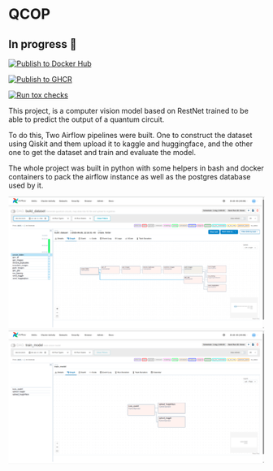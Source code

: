 # QCOP

## In progress 🚧

[![Publish to Docker Hub](https://github.com/Dpbm/qcop/actions/workflows/dockerhub.yml/badge.svg)](https://github.com/Dpbm/qcop/actions/workflows/dockerhub.yml)

[![Publish to GHCR](https://github.com/Dpbm/qcop/actions/workflows/ghcr.yml/badge.svg)](https://github.com/Dpbm/qcop/actions/workflows/ghcr.yml)

[![Run tox checks](https://github.com/Dpbm/qcop/actions/workflows/tox-tests.yml/badge.svg)](https://github.com/Dpbm/qcop/actions/workflows/tox-tests.yml)


This project, is a computer vision model based on RestNet trained to be able to predict the output of a quantum circuit.

To do this, Two Airflow pipelines were built. One to construct the dataset using Qiskit and them upload it to kaggle and huggingface, and the other one to get the dataset and train and evaluate the model.

The whole project was built in python with some helpers in bash and docker containers to pack the airflow instance as well as the postgres database used by it.

![dataset pipeline](./assets/dataset.png)
![model pipeline](./assets/model.png)